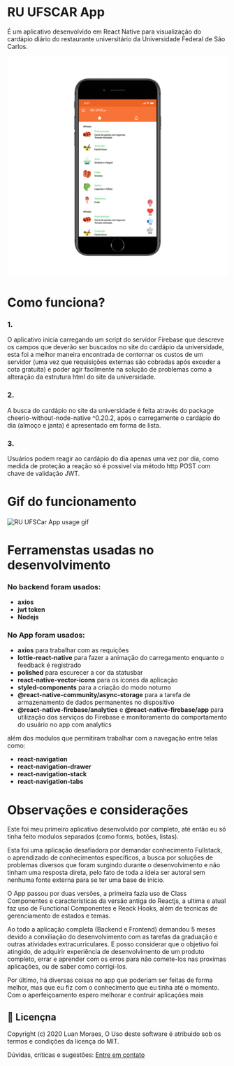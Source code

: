# RU UFSCAR App
É um aplicativo desenvolvido em React Native para visualização do cardápio diário do restaurante universitário da Universidade Federal de São Carlos.

<span align="center">
<img alt="RU UFSCar App image mockup" src="/assets/imgs_readme/iphone7ru_app.png" width="600px"/>
</span>

<h1>Como funciona?</h1>

<h3>1.</h3>
<p>O aplicativo inicia carregando um script do servidor Firebase que descreve os campos que deverão ser buscados no site do cardápio da universidade, esta foi a melhor maneira encontrada de contornar os custos de um servidor (uma vez que requisições externas são cobradas após exceder a cota gratuita) e poder agir facilmente na solução de problemas como a alteração da estrutura html do site da universidade.</p>

<h3>2.</h3>
<p>A busca do cardápio no site da universidade é feita através do package cheerio-without-node-native ^0.20.2, após o carregamente o cardápio do dia (almoço e janta) é apresentado em forma de lista.</p>

<h3>3.</h3>
<p>Usuários podem reagir ao cardápio do dia apenas uma vez por dia, como medida de proteção a reação só é possivel via método http POST com chave de validação JWT.</p>

<h1>Gif do funcionamento</h1>

<img alt="RU UFSCar App usage gif" align="center" src="/assets/imgs_readme/Screenrecorder_app_usage.gif" height="600px"/>

<h1>Ferramenstas usadas no desenvolvimento</h1>
<H3>No backend foram usados:</H3>

* 	**axios**
* 	**jwt token**
* 	**Nodejs**

<H3>No App foram usados:</H3>

* 	**axios** para trabalhar com as requições
* 	**lottie-react-native** para fazer a animação do carregamento enquanto o feedback é registrado
* 	**polished** para escurecer a cor da statusbar
* 	**react-native-vector-icons** para os ícones da aplicação
* 	**styled-components** para a criação do modo noturno
* 	**@react-native-community/async-storage** para a tarefa de armazenamento de dados permanentes no dispositivo
* 	**@react-native-firebase/analytics** e **@react-native-firebase/app** para utilização dos serviços do Firebase e monitoramento do comportamento do usuário no app com analytics

além dos modulos que permitiram trabalhar com a navegação entre telas como:

* 	**react-navigation**
* 	**react-navigation-drawer**
* 	**react-navigation-stack**
* 	**react-navigation-tabs**

<h1>Observações e considerações</h1>

<p>Este foi meu primeiro aplicativo desenvolvido por completo, até então eu só tinha feito modulos separados (como forms, botões, listas).</p>

<p>Esta foi uma aplicação desafiadora por demandar conhecimento Fullstack, o aprendizado de conhecimentos específicos, a busca por soluções de problemas diversos que foram surgindo durante o desenvolvimento e não tinham uma resposta direta, pelo fato de toda a ideia ser autoral sem nenhuma fonte externa para se ter uma base de inicio.</p>

<p>O App passou por duas versões, a primeira fazia uso de Class Componentes e características da versão antiga do Reactjs, a ultima e atual faz uso de Functional Componentes e Reack Hooks, além de tecnicas de gerenciamento de estados e temas.</p>

<p>Ao todo a aplicação completa (Backend e Frontend) demandou 5 meses devido a conxiliação do desenvolvimento com as tarefas da graduação e outras atividades extracurriculares. E posso considerar que o objetivo foi atingido, de adquirir experiência de desenvolvimento de um produto completo, errar e aprender com os erros para não comete-los nas proximas aplicações, ou de saber como corrigi-los.</p>

<p>Por último, há diversas coisas no app que poderiam ser feitas de forma melhor, mas que eu fiz com o conhecimento que eu tinha até o momento. Com o aperfeiçoamento espero melhorar e contruir aplicações mais </p>

## :memo: Licençna

Copyright (c) 2020 Luan Moraes, O Uso deste software é atribuido sob os termos e condições da licença do MIT.

Dúvidas, críticas e sugestões: [Entre em contato][linkedin]

[linkedin]: https://www.linkedin.com/in/luanmoraex/
